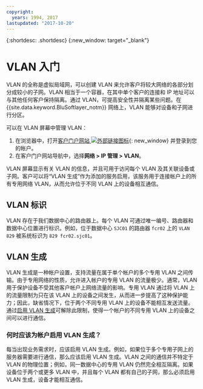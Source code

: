 ```yaml
---
copyright:
  years: 1994, 2017
lastupdated: "2017-10-20"
---
```

{:shortdesc: .shortdesc}
{:new_window: target="_blank"}

# VLAN 入门

VLAN 的全称是虚拟局域网，可以创建 VLAN 来允许客户将较大网络的各部分划分成较小的子网。VLAN 相当于一个容器，在其中单个客户的连接和 IP 地址可以与其他任何客户保持隔离。通过 VLAN，可提高安全性并隔离某些问题。在 {{site.data.keyword.BluSoftlayer_notm}} 网络上，VLAN 能够对设备和子网进行分区。 

可以在 VLAN 屏幕中管理 VLAN：

1. 在浏览器中，打开[客户门户网站 ![外部链接图标](../../icons/launch-glyph.svg "外部链接图标")](https://control.softlayer.com/){: new_window} 并登录到您的帐户。
2. 在客户门户网站导航中，选择**网络 > IP 管理 > VLAN**。

VLAN 屏幕显示有关 VLAN 的信息，并且可用于访问每个 VLAN 及其关联设备或子网。客户可以将“VLAN 生成”作为添加的服务启用，该服务用于连接帐户上的所有专用网络 VLAN，从而允许位于不同 VLAN 上的设备相互通信。 

## VLAN 标识

VLAN 存在于我们数据中心的路由器上。每个 VLAN 可通过唯一编号、路由器和数据中心位置进行标识。例如，位于数据中心 `SJC01` 的路由器 `fcr02` 上的 `VLAN 829` 被系统标识为 `829 fcr02.sjc01`。

## VLAN 生成

VLAN 生成是一种帐户设置，支持流量在属于单个帐户的多个专用 VLAN 之间传输。由于专用网络的性质，允许进入帐户的专用 VLAN 的流量极少。通常，VLAN 用于保护设备不受其他客户帐户上网络流量的影响。专用 VLAN 通过将 VLAN 上的流量限制为只在该 VLAN 上的设备之间发生，从而进一步提高了这种保护能力；因此，缺省情况下，位于两个不同专用 VLAN 上的设备不能相互发送流量。通过[启用 VLAN 生成](vlan-spanning.html)可解除此限制，使得一个帐户的不同专用 VLAN 上的设备之间可以进行通信。

### 何时应该为帐户启用 VLAN 生成？

每当出现业务需求时，应该启用 VLAN 生成。例如，如果位于多个专用子网上的服务器需要进行通信，那么应该启用 VLAN 生成。VLAN 之间的通信并不特定于 VLAN 的物理位置；例如，同一数据中心的专用 VLAN 仍然完全相互隔离。如果设备位于两个或更多 VLAN 中，并且每个 VLAN 都有自己的子网，那么必须启用 VLAN 生成，设备才能相互通信。
